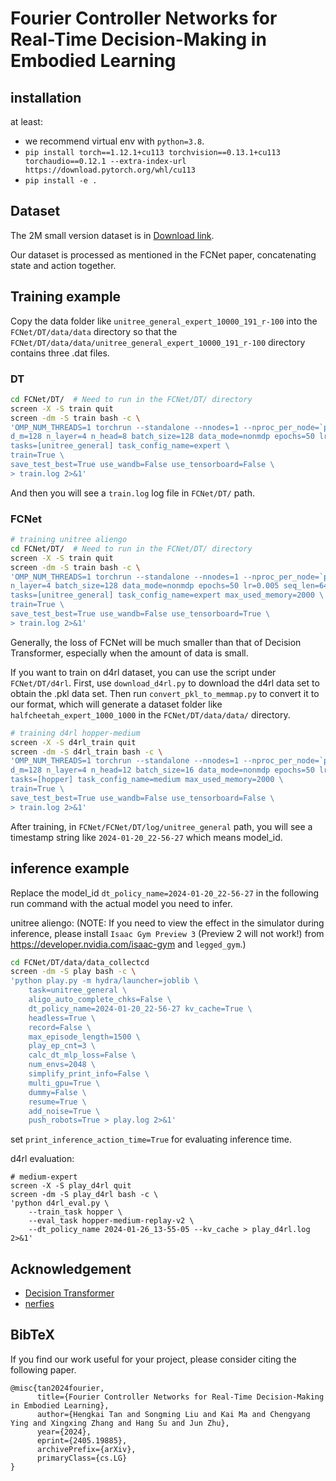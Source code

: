 # Fourier Controller Networks for Real-Time Decision-Making in Embodied Learning
## installation

at least: 
- we recommend virtual env with `python=3.8`.
- `pip install torch==1.12.1+cu113 torchvision==0.13.1+cu113 torchaudio==0.12.1 --extra-index-url https://download.pytorch.org/whl/cu113`
- `pip install -e .` 

## Dataset

The 2M small version dataset is in [Download link](https://ml.cs.tsinghua.edu.cn/~hengkai/unitree_general_expert_10000_191_r-100.zip).
<!-- The part of dataset is in `FCNet/DT/data/data/unitree_general_expert_240000_255_r-100_partial/`.  -->

Our dataset is processed as mentioned in the FCNet paper, concatenating state and action together.

## Training example

Copy the data folder like `unitree_general_expert_10000_191_r-100` into the `FCNet/DT/data/data` directory so that the `FCNet/DT/data/data/unitree_general_expert_10000_191_r-100` directory contains three .dat files.

### DT
```bash
cd FCNet/DT/  # Need to run in the FCNet/DT/ directory
screen -X -S train quit
screen -dm -S train bash -c \
'OMP_NUM_THREADS=1 torchrun --standalone --nnodes=1 --nproc_per_node=`python ./scripts/calc_avail_gpus.py -mg 8` train.py \
d_m=128 n_layer=4 n_head=8 batch_size=128 data_mode=nonmdp epochs=50 lr=0.005 seq_len=64 dt_mode=as_a model_name=transformer load_data_mode=episode2chunk max_used_memory=2000 \
tasks=[unitree_general] task_config_name=expert \
train=True \
save_test_best=True use_wandb=False use_tensorboard=False \
> train.log 2>&1'
```

And then you will see a `train.log` log file in `FCNet/DT/` path.

### FCNet

```bash
# training unitree aliengo
cd FCNet/DT/  # Need to run in the FCNet/DT/ directory
screen -X -S train quit
screen -dm -S train bash -c \
'OMP_NUM_THREADS=1 torchrun --standalone --nnodes=1 --nproc_per_node=`python ./scripts/calc_avail_gpus.py -mg 8` train.py \
n_layer=4 batch_size=128 data_mode=nonmdp epochs=50 lr=0.005 seq_len=64 n_modes=10 ctx_dim=16 width=128 fno_hidden_size=256 final_hidden_size=128 dt_mode=as_a model_name=fourier_controller load_data_mode=episode2chunk \
tasks=[unitree_general] task_config_name=expert max_used_memory=2000 \
train=True \
save_test_best=True use_wandb=False use_tensorboard=True \
> train.log 2>&1'
```

Generally, the loss of FCNet will be much smaller than that of Decision Transformer, especially when the amount of data is small.

If you want to train on d4rl dataset, you can use the script under `FCNet/DT/d4rl`. First, use `download_d4rl.py` to download the d4rl data set to obtain the .pkl data set. Then run `convert_pkl_to_memmap.py` to convert it to our format, which will generate a dataset folder like `halfcheetah_expert_1000_1000` in the `FCNet/DT/data/data/` directory.

```bash
# training d4rl hopper-medium
screen -X -S d4rl_train quit
screen -dm -S d4rl_train bash -c \
'OMP_NUM_THREADS=1 torchrun --standalone --nnodes=1 --nproc_per_node=`python ./scripts/calc_avail_gpus.py -mg 8` train.py \
d_m=128 n_layer=4 n_head=12 batch_size=16 data_mode=nonmdp epochs=50 lr=0.005 weight_decay=0.0001 seq_len=100 n_modes=10 ctx_dim=1 width=128 fno_hidden_size=512 final_hidden_size=128 dt_mode=as_a model_name=fourier_controller load_data_mode=episode2chunk \
tasks=[hopper] task_config_name=medium max_used_memory=2000 \
train=True \
save_test_best=True use_wandb=False use_tensorboard=False \
> train.log 2>&1'
```

After training, in `FCNet/FCNet/DT/log/unitree_general` path, you will see a timestamp string like `2024-01-20_22-56-27` which means model_id.

## inference example

Replace the model_id `dt_policy_name=2024-01-20_22-56-27` in the following run command with the actual model you need to infer.

unitree aliengo: (NOTE: If you need to view the effect in the simulator during inference, please install `Isaac Gym Preview 3` (Preview 2 will not work!) from https://developer.nvidia.com/isaac-gym
and `legged_gym`.)

```bash
cd FCNet/DT/data/data_collectcd 
screen -dm -S play bash -c \
'python play.py -m hydra/launcher=joblib \
    task=unitree_general \
    aligo_auto_complete_chks=False \
    dt_policy_name=2024-01-20_22-56-27 kv_cache=True \
    headless=True \
    record=False \
    max_episode_length=1500 \
    play_ep_cnt=3 \
    calc_dt_mlp_loss=False \
    num_envs=2048 \
    simplify_print_info=False \
    multi_gpu=True \
    dummy=False \
    resume=True \
    add_noise=True \
    push_robots=True > play.log 2>&1'
```
set `print_inference_action_time=True` for evaluating inference time.

d4rl evaluation:
```
# medium-expert
screen -X -S play_d4rl quit
screen -dm -S play_d4rl bash -c \
'python d4rl_eval.py \
	--train_task hopper \
    --eval_task hopper-medium-replay-v2 \
    --dt_policy_name 2024-01-26_13-55-05 --kv_cache > play_d4rl.log 2>&1'
```

## Acknowledgement

- [Decision Transformer](https://github.com/kzl/decision-transformer)
- [nerfies](https://github.com/nerfies/nerfies.github.io)

## BibTeX
If you find our work useful for your project, please consider citing the following paper.

```
@misc{tan2024fourier,
      title={Fourier Controller Networks for Real-Time Decision-Making in Embodied Learning}, 
      author={Hengkai Tan and Songming Liu and Kai Ma and Chengyang Ying and Xingxing Zhang and Hang Su and Jun Zhu},
      year={2024},
      eprint={2405.19885},
      archivePrefix={arXiv},
      primaryClass={cs.LG}
}
```